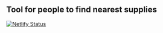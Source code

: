 ## Tool for people to find nearest supplies

[![Netlify Status](https://api.netlify.com/api/v1/badges/ca896586-31dd-45f8-ae62-75881267c149/deploy-status)](https://app.netlify.com/sites/condescending-kare-6ab542/deploys)
